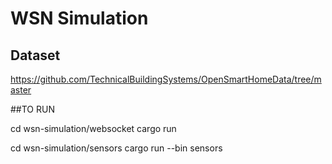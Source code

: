 # WSN Simulation

## Dataset
https://github.com/TechnicalBuildingSystems/OpenSmartHomeData/tree/master

##TO RUN

cd wsn-simulation/websocket
cargo run

cd wsn-simulation/sensors
cargo run --bin sensors
